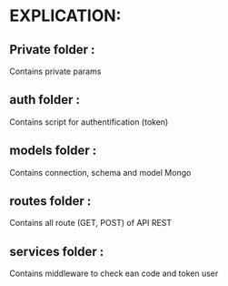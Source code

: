 EXPLICATION:
============

Private folder :
----------------
Contains private params

auth folder :
-------------
Contains script for authentification (token)

models folder :
---------------
Contains connection, schema and model Mongo

routes folder :
---------------
Contains all route (GET, POST) of API REST

services folder :
-----------------
Contains middleware to check ean code and token user
